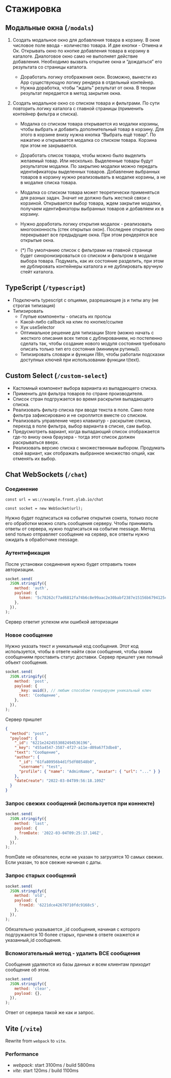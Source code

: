# Стажировка

## Модальные окна (`/modals`)

1. Создать модальное окно для добавления товара в корзину. В окне числовое поле ввода - количество товара. И две кнопки - Отмена и Ок. Открывать окно по кнопке добавления товара в корзину в каталоге. Диалоговое окно само не выполняет действие добавления. Необходимо вызвать открытие окна и “дождаться” его результата со страницы каталога.

   - Доработать логику отображения окон. Возможно, вынести из App существующую логику рендера в отдельный контейнер.
   - Нужна доработка, чтобы “ждать” результат от окна. В теории результат передается в метод закрытия окна.

2. Создать модальное окно со списком товара и фильтрами. По сути повторить логику каталога с главной страницы (применить контейнер фильтра и списка).

   - Модалка со списком товара открывается из модалки корзины, чтобы выбрать и добавить дополнительный товар в корзину. Для этого в корзине внизу нужна кнопка “Выбрать ещё товар”. По нажатию и открывается модалка со списком товара. Корзина при этом не закрывается.

   - Доработать список товара, чтобы можно было выделить желаемый товар. Или несколько. Выделенные товары будут результатом модалки. По закрытию модалки можно передать идентификаторы выделенных товаров. Добавление выбранных товаров в корзину нужно реализовывать в модалке корзины, а не в модалке списка товара.

   - Модалка со списком товара может теоретически применяться для разных задач. Значит не должно быть жесткой связи с корзиной. Открывается выбор товара, ждем закрытие модалки, получаем идентификаторы выбранных товаров и добавляем их в корзину.

   - Нужно доработать логику открытия модалок - реализовать многооконность (стек открытых окон). Последнее открытое окно перекрывает все предыдущие окна. При этом рендерятся все открытые окна.

   - (\*) По умолчанию список с фильтрами на главной странице будет синхронизироваться со списком и фильтром в модалке выбора товара. Подумать, как их состояние разделить, при этом не дублировать контейнеры каталога и не дублировать вручную стейт каталога.

## TypeScript (`/typescript`)

- Подключить typescript с опциями, разрешающие js и типы any (не строгая типизация)
- Типизировать
  - Глупые компоненты - описать их пропсы
  - Какой-либо callback на клик по кнопке/ссылке
  - Хук useSelector
  - Оптимальное решение для типизации Store (можно начать с жесткого описания всех типов с дублированием, но постепенно сделать так, чтобы создание нового модуля состояния требовало описать только тип его состояния (минимум рутины)).
  - Типизировать словари и функции i18n, чтобы работали подсказки доступных ключей при использовании функции t(text).

## Custom Select (`/custom-select`)

- Кастомный компонент выбора варианта из выпадающего списка.
- Применить для фильтра товаров по стране производителя.
- Список стран подгружается во время раскрытия выпадающего списка.
- Реализовать фильтр списка при вводе текста в поле. Само поле фильтра зафиксировано и не скроллится вместе со списком.
- Реализовать управление через клавиатур - раскрытие списка, переход в поле фильтра, выбор варианта в списке, сам выбор.
- Предусмотреть вариант, когда выпадающий список отображается где-то внизу окна браузера - тогда этот список должен раскрываться вверх.
- Реализовать версию списка с множественным выбором. Продумать свой вариант, как отображать выбранное множество опций, как отменять их выбор.

## Chat WebSockets (`/chat`)

### Соединение

`const url = ws://example.front.ylab.io/chat`

`const socket = new WebSocket(url);`

Нужно будет подписаться на событие открытия сокета, только после его обработки можно слать сообщения серверу. Чтобы принимать ответы от сервера, нужно подписаться на событие message. Метод send только отправляет сообщение на сервер, все ответы нужно ожидать в обработчике message.

### Аутентификация

После установки соединения нужно будет отправить токен авторизации.

```js
socket.send(
  JSON.stringify({
    method: 'auth',
    payload: {
      token: '5c78262cf7ad6812fa74b6c8e99aac2e30babf2387e15156b6794125c46cb5fc',
    },
  }),
);
```

Сервер ответит успехом или ошибкой авторизации

### Новое сообщение

Нужно указать текст и уникальный код сообщения. Этот код используется, чтобы в ответе найти свои сообщения, чтобы своим сообщениям проставить статус доставки. Сервер пришлет уже полный объект сообщения.

```js
socket.send(
  JSON.stringify({
    method: 'post',
    payload: {
      _key: uuid(), // любым способом генерируем уникальный ключ
      text: 'Сообщение',
    },
  }),
);
```

Сервер пришлет

```json
{
  "method": "post",
  "payload": {
    "_id": "6221e2424553082494536196",
    "_key": "455a4547-3587-4f27-a11e-d09a67f3dbe8",
    "text": "Сообщение",
    "author": {
      "_id": "61fa80956b4d1f5df08548b0",
      "username": "test",
      "profile": { "name": "AdminName", "avatar": { "url": "..." } }
    },
    "dateCreate": "2022-03-04T09:56:18.109Z"
  }
}
```

### Запрос свежих сообщений (используется при коннекте)

```js
socket.send(
  JSON.stringify({
    method: 'last',
    payload: {
      fromDate: '2022-03-04T09:25:17.146Z',
    },
  }),
);
```

fromDate не обязателен, если не указан то загрузятся 10 самых свежих. Если указан, то все свежие начиная с даты.

### Запрос старых сообщений

```js
socket.send(
  JSON.stringify({
    method: 'old',
    payload: {
      fromId: '6221dce42670710fdc9168c5',
    },
  }),
);
```

Обязательно указывается \_id сообщения, начиная с которого подгружаются 10 более старых, причем в ответе окажется и указанный_id сообщения.

### Вспомогательный метод - удалить ВСЕ сообщения

Сообщения удаляются из базы данных и всем клиентам приходит сообщение об этом.

```js
socket.send(
  JSON.stringify({
    method: 'clear',
    payload: {},
  }),
);
```

Ответ от сервера такой же как и запрос.

## Vite (`/vite`)

Rewrite from `webpack` to `vite`.

### Performance

- _webpack_: start 3100ms / build 5800ms
- _vite_: start 120ms / build 1100ms

